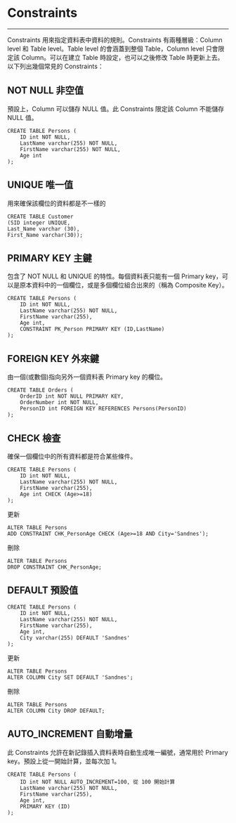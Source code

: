 # Constraints

---

Constraints 用來指定資料表中資料的規則。Constraints 有兩種層級：Column level 和 Table level。Table level 的會涵蓋到整個 Table，Column level 只會限定該 Column。可以在建立 Table 時設定，也可以之後修改 Table 時更新上去。以下列出幾個常見的 Constraints：

## NOT NULL 非空值

預設上，Column 可以儲存 NULL 值。此 Constraints 限定該 Column 不能儲存 NULL 值。

```
CREATE TABLE Persons (
    ID int NOT NULL,
    LastName varchar(255) NOT NULL,
    FirstName varchar(255) NOT NULL,
    Age int
);
```

## UNIQUE 唯一值

用來確保該欄位的資料都是不一樣的

```
CREATE TABLE Customer 
(SID integer UNIQUE, 
Last_Name varchar (30), 
First_Name varchar(30));
```

## PRIMARY KEY 主鍵

包含了 NOT NULL 和 UNIQUE 的特性。每個資料表只能有一個 Primary key，可以是原本資料中的一個欄位，或是多個欄位組合出來的（稱為 Composite Key）。

```
CREATE TABLE Persons (
    ID int NOT NULL,
    LastName varchar(255) NOT NULL,
    FirstName varchar(255),
    Age int,
    CONSTRAINT PK_Person PRIMARY KEY (ID,LastName)
);
```

## FOREIGN KEY 外來鍵

由一個\(或數個\)指向另外一個資料表 Primary key 的欄位。

```
CREATE TABLE Orders (
    OrderID int NOT NULL PRIMARY KEY,
    OrderNumber int NOT NULL,
    PersonID int FOREIGN KEY REFERENCES Persons(PersonID)
);
```

## CHECK 檢查

確保一個欄位中的所有資料都是符合某些條件。

```
CREATE TABLE Persons (
    ID int NOT NULL,
    LastName varchar(255) NOT NULL,
    FirstName varchar(255),
    Age int CHECK (Age>=18)
);
```

更新

```
ALTER TABLE Persons
ADD CONSTRAINT CHK_PersonAge CHECK (Age>=18 AND City='Sandnes');
```

刪除

```
ALTER TABLE Persons
DROP CONSTRAINT CHK_PersonAge;
```

## DEFAULT 預設值

```
CREATE TABLE Persons (
    ID int NOT NULL,
    LastName varchar(255) NOT NULL,
    FirstName varchar(255),
    Age int,
    City varchar(255) DEFAULT 'Sandnes'
);
```

更新

```
ALTER TABLE Persons
ALTER COLUMN City SET DEFAULT 'Sandnes';
```

刪除

```
ALTER TABLE Persons
ALTER COLUMN City DROP DEFAULT;
```

## AUTO\_INCREMENT 自動增量

此 Constraints 允許在新記錄插入資料表時自動生成唯一編號，通常用於 Primary key。預設上從一開始計算，並每次加 1。

```
CREATE TABLE Persons (
    ID int NOT NULL AUTO_INCREMENT=100, 從 100 開始計算
    LastName varchar(255) NOT NULL,
    FirstName varchar(255),
    Age int,
    PRIMARY KEY (ID)
);
```




